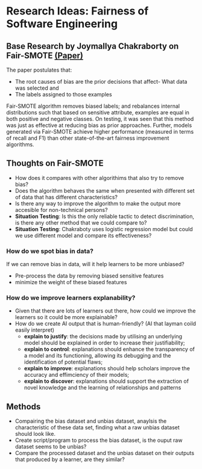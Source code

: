 # Research Ideas: Fairness of Software Engineering

## Base Research by Joymallya Chakraborty on Fair-SMOTE [(Paper)](https://www.researchgate.net/figure/Many-tools-try-to-find-or-explain-or-mitigate-bias-Fair-SMOTE-addresses-all-three_fig1_351892971)
The paper postulates that:
* The root causes of bias are the prior decisions that affect- What data was selected and 
* The labels assigned to those examples

Fair-SMOTE algorithm removes biased labels; and rebalances internal distributions such that based on sensitive attribute, examples are equal in both positive and negative classes. On testing, it was seen that this method was just as effective at reducing bias as prior approaches. Further, models generated via Fair-SMOTE achieve higher performance (measured in terms of recall and F1) than other state-of-the-art fairness improvement algorithms.

## Thoughts on Fair-SMOTE
- How does it compares with other algorithims that also try to remove bias?
- Does the algorithm behaves the same when presented with different set of data that has different characteristics?
- Is there any way to improve the algorithm to make the output more accesible for non-technical persons?
- **Situation Testing**: Is this the only reliable tactic to detect discrimination, is there any other method that we could compare to?
- **Situation Testing**: Chakraboty uses logistic regression model but could we use different model and compare its effectiveness?

### How do we spot bias in data?
If we can remove bias in data, will it help learners to be more unbiased?
* Pre-process the data by removing biased sensitive features
* minimize the weight of these biased features

### How do we improve learners explanability?
* Given that there are lots of learners out there, how could we improve the learners so 
it could be more explainable?
* How do we create AI output that is human-friendly? (AI that layman coild easily interpret)
  - **explain to justify**: the decisions made by utilising an underlying model should be explained in order to increase their justifiability;
  - **explain to control**: explanations should enhance the transparency of a model and its functioning, allowing its debugging and the identification of potential flaws; 
  - **explain to improve**: explanations should help scholars improve the accuracy and effimciency of their models;
  - **explain to discover**: explanations should support the extraction of novel knowledge and
    the learning of relationships and patterns

## Methods
* Compairing the bias dataset and unbias dataset, anaylsis the characteristic of these data set, finding what a raw unbias dataset should look like.
* Create script/program to process the bias dataset, is the ouput raw dataset seems to be unbias?
* Compare the processed dataset and the unbias dataset on their outputs that produced by a learner, are they similar?
